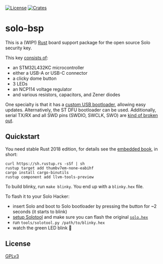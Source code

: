[![License](https://img.shields.io/github/license/solokeyssec/solo-bsp.svg)](https://github.com/SoloKeysSec/solo-bsp/blob/master/LICENSE)
[![Crates](https://img.shields.io/crates/v/solo-bsp.svg)](https://crates.io/crates/solo-bsp)

# solo-bsp
This is a (WIP!) [Rust](https://github.com/rust-embedded) board support package for the open source Solo security key.

This key [consists of](https://github.com/SoloKeysSec/solo-hw):
- an STM32L432KC microcontroller
- either a USB-A or USB-C connector
- a clicky dome button
- 3 LEDs
- an NCP114 voltage regulator
- and various resistors, capacitors, and Zener diodes

One specialty is that it has a [custom USB bootloader](https://solo.solokeys.io/building/), allowing easy updates.
Alternatively, the ST DFU bootloader can be used.
Additionally, serial TX/RX and all SWD pins (SWDIO, SWCLK, SWO) are [kind of broken out](https://conorpp.com/3d-printing-a-programming-jig-and-embedding-pogo-pins-using-eagle-and-fusion-360).

## Quickstart
You need stable Rust 2018 edition, for details see the [embedded book](https://docs.rust-embedded.org/book/intro/install.html), in short:
```
curl https://sh.rustup.rs -sSf | sh
rustup target add thumbv7em-none-eabihf
cargo install cargo-binutils
rustup component add llvm-tools-preview
```

To build blinky, run `make blinky`. You end up with a `blinky.hex` file.

To flash it to your Solo Hacker:
- insert Solo and boot to Solo bootloader by pressing the button for ~2 seconds (it starts to blink)
- [setup Solotool](https://github.com/SoloKeysSec/solo/blob/master/README.md#solo-for-hackers) and make sure you can flash the original [`solo.hex`](https://github.com/SoloKeysSec/solo/releases/download/basic-hacker-build/solo.hex)
- run `tools/solotool.py /path/to/blinky.hex`
- watch the green LED blink :tada:

## License
[GPLv3](https://github.com/SoloKeysSec/solo-bsp/blob/master/LICENSE)
